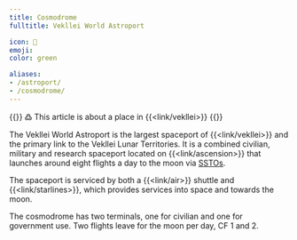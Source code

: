 ```yaml
---
title: Cosmodrome
fulltitle: Vekllei World Astroport

icon: 🚀
emoji:
color: green

aliases:
- /astroport/
- /cosmodrome/
---
```

{{<note>}}
߷ This article is about a place in {{<link/vekllei>}}
{{</note>}}

The Vekllei World Astroport is the largest spaceport of {{<link/vekllei>}} and the primary link to the Vekllei Lunar Territories. It is a combined civilian, military and research spaceport located on {{<link/ascension>}} that launches around eight flights a day to the moon via [SSTOs](/stories/lightbulb/).

The spaceport is serviced by both a {{<link/air>}} shuttle and {{<link/starlines>}}, which provides services into space and towards the moon.

The cosmodrome has two terminals, one for civilian and one for government use. Two flights leave for the moon per day, CF 1 and 2.

